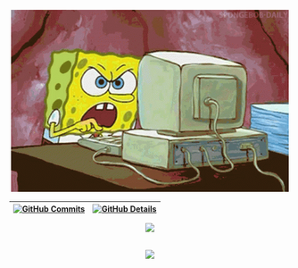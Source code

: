 <div align="center" >

  ![Status](./imgs/spongebob-computer.gif)
   </div> 
 

  
 | [![GitHub Commits](http://github-profile-summary-cards.vercel.app/api/cards/productive-time?username=SrKitKat&theme=dracula&utcOffset=-3)](https://github.com/vn7n24fzkq/github-profile-summary-cards) | [![GitHub Details](http://github-profile-summary-cards.vercel.app/api/cards/profile-details?username=SrKitKat&theme=dracula)](https://github.com/vn7n24fzkq/github-profile-summary-cards) |  
 | ----------- | ----------- |


 
  <div align="center" >
<a href="https://skillicons.dev"   >
  <img src="https://skillicons.dev/icons?i=vscode,css,html,java,python,github,linux,discord,linkedin,instagram" />
</a>
  <br />

  </div>

 
##
   <div align="center" >
     <img src="https://github-profile-trophy.vercel.app/?username=SrKitKat&row=1&column=1&theme=dracula&margin-w=15&margin-h=15"/>
  </div>
  
 






 
  
  

  



